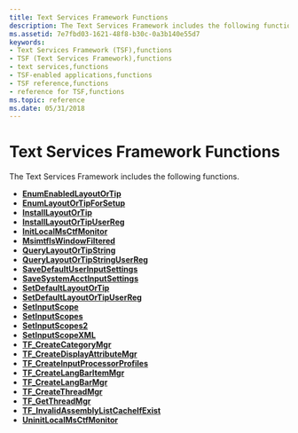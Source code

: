 ```yaml
---
title: Text Services Framework Functions
description: The Text Services Framework includes the following functions.EnumEnabledLayoutOrTipEnumLayoutOrTipForSetupInstallLayoutOrTipInstallLayoutOrTipUserRegInitLocalMsCtfMonitorMsimtfIsWindowFilteredQueryLayoutOrTipStringQueryLayoutOrTipStringUserRegSaveDefaultUserInputSettingsSaveSystemAcctInputSettingsSetDefaultLayoutOrTipSetDefaultLayoutOrTipUserRegSetInputScopeSetInputScopesSetInputScopes2SetInputScopeXMLTF\_CreateCategoryMgrTF\_CreateDisplayAttributeMgrTF\_CreateInputProcessorProfilesTF\_CreateLangBarItemMgrTF\_CreateLangBarMgrTF\_CreateThreadMgrTF\_GetThreadMgrTF\_InvalidAssemblyListCacheIfExistUninitLocalMsCtfMonitor
ms.assetid: 7e7fbd03-1621-48f8-b30c-0a3b140e55d7
keywords:
- Text Services Framework (TSF),functions
- TSF (Text Services Framework),functions
- text services,functions
- TSF-enabled applications,functions
- TSF reference,functions
- reference for TSF,functions
ms.topic: reference
ms.date: 05/31/2018
---
```


# Text Services Framework Functions

The Text Services Framework includes the following functions.

-   [**EnumEnabledLayoutOrTip**](/windows/desktop/TSF/enumenabledlayoutortip)
-   [**EnumLayoutOrTipForSetup**](/windows/desktop/TSF/enumlayoutortipforsetup)
-   [**InstallLayoutOrTip**](/windows/desktop/TSF/installlayoutortip)
-   [**InstallLayoutOrTipUserReg**](/windows/desktop/TSF/installlayoutortipuserreg)
-   [**InitLocalMsCtfMonitor**](/windows/desktop/api/msctfmonitorapi/nf-msctfmonitorapi-initlocalmsctfmonitor)
-   [**MsimtfIsWindowFiltered**](/windows/desktop/TSF/msimtfiswindowfiltered)
-   [**QueryLayoutOrTipString**](/windows/desktop/TSF/querylayoutortipstring)
-   [**QueryLayoutOrTipStringUserReg**](/windows/desktop/TSF/querylayoutortipstringuserreg)
-   [**SaveDefaultUserInputSettings**](/windows/desktop/TSF/savedefaultuserinputsettings)
-   [**SaveSystemAcctInputSettings**](/windows/desktop/TSF/savesystemacctinputsettings)
-   [**SetDefaultLayoutOrTip**](/windows/desktop/TSF/setdefaultlayoutortip)
-   [**SetDefaultLayoutOrTipUserReg**](/windows/desktop/TSF/setdefaultlayoutortipuserreg)
-   [**SetInputScope**](/windows/desktop/api/inputscope/nf-inputscope-setinputscope)
-   [**SetInputScopes**](/windows/desktop/api/inputscope/nf-inputscope-setinputscopes)
-   [**SetInputScopes2**](/windows/desktop/api/inputscope/nf-inputscope-setinputscopes2)
-   [**SetInputScopeXML**](/windows/desktop/api/inputscope/nf-inputscope-setinputscopexml)
-   [**TF\_CreateCategoryMgr**](/windows/desktop/api/Msctf/nf-msctf-tf_createcategorymgr)
-   [**TF\_CreateDisplayAttributeMgr**](/windows/desktop/api/Msctf/nf-msctf-tf_createdisplayattributemgr)
-   [**TF\_CreateInputProcessorProfiles**](/windows/desktop/api/Msctf/nf-msctf-tf_createinputprocessorprofiles)
-   [**TF\_CreateLangBarItemMgr**](/windows/desktop/api/Msctf/nf-msctf-tf_createlangbaritemmgr)
-   [**TF\_CreateLangBarMgr**](/windows/desktop/api/Msctf/nf-msctf-tf_createlangbarmgr)
-   [**TF\_CreateThreadMgr**](/windows/desktop/api/Msctf/nf-msctf-tf_createthreadmgr)
-   [**TF\_GetThreadMgr**](/windows/desktop/api/Msctf/nf-msctf-tf_getthreadmgr)
-   [**TF\_InvalidAssemblyListCacheIfExist**](/windows/desktop/TSF/tf-invalidassemblylistcacheifexist)
-   [**UninitLocalMsCtfMonitor**](/windows/desktop/api/msctfmonitorapi/nf-msctfmonitorapi-uninitlocalmsctfmonitor)

 

 
